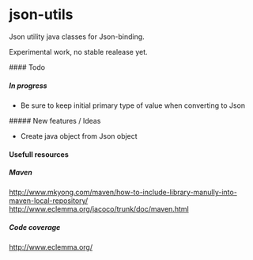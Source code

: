 # json-utils
Json utility java classes for Json-binding.

Experimental work, no stable realease yet.

#### Todo

##### In progress

- Be sure to keep initial primary type of value when converting to Json

##### New features / Ideas

- Create java object from Json object

#### Usefull resources 

##### Maven

http://www.mkyong.com/maven/how-to-include-library-manully-into-maven-local-repository/
http://www.eclemma.org/jacoco/trunk/doc/maven.html

##### Code coverage

http://www.eclemma.org/

